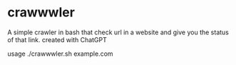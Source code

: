 # crawwwler
A simple crawler in bash that check url in a website and give you the status of that link.
created with ChatGPT

usage ./crawwwler.sh example.com
